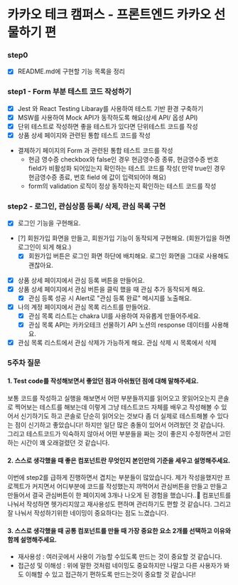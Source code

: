 # 카카오 테크 캠퍼스 - 프론트엔드 카카오 선물하기 편

### step0

- [x] README.md에 구현할 기능 목록을 정리

### step1 - Form 부분 테스트 코드 작성하기

- [x] Jest 와 React Testing Libaray를 사용하여 테스트 기반 환경 구축하기
- [x] MSW를 사용하여 Mock API가 동작하도록 해요(상세 API/ 옵셩 API)
- [x] 단위 테스트로 작성하면 좋을 테스트가 있다면 단위테스트 코드를 작성
- [x] 상품 상세 페이지와 관련된 통합 테스트 코드를 작성
- 결제하기 페이지의 Form 과 관련된 통합 테스트 코드를 작성
  - 현금 영수증 checkbox와 false인 경우 현금영수증 종류, 현금영수증 번호 field가 비활성화 되어있는지 확인하는 테스트 코드를 작성( 만약 true인 경우 현금영수증 종료, 번호 field 에 값이 입력되어야 해요)
  - form의 validation 로직이 정상 동작하는지 확인하는 테스트 코드를 작성

### step2 - 로그인, 관심상품 등록/ 삭제, 관심 목록 구현

- [x] 로그인 기능을 구현해요.
- [?] 회원가입 화면을 만들고, 회원가입 기능이 동작되게 구현해요. (회원가입을 하면 로그인이 되게 해요.)
  - [x] 회원가입 버튼은 로그인 화면 하단에 배치해요. 로그인 화면을 그대로 사용해도 괜찮아요.
- [x] 상품 상세 페이지에서 관심 등록 버튼을 만들어요.
- [x] 상품 상세 페이지에서 관심 버튼을 클릭 했을 때 관심 추가 동작되게 해요.
  - [x] 관심 등록 성공 시 Alert로 "관심 등록 완료" 메시지를 노출해요.
- [x] 나의 계정 페이지에서 관심 목록 리스트를 만들어요.
  - [x] 관심 목록 리스트는 chakra UI를 사용하여 자유롭게 만들어주세요.
  - [x] 관심 목록 API는 카카오테크 선물하기 API 노션의 response 데이터를 사용해요.
- [x] 관심 목록 리스트에서 관심 삭제가 가능하게 해요. 관심 삭제 시 목록에서 삭제

### 5주차 질문

#### 1. Test code를 작성해보면서 좋았던 점과 아쉬웠던 점에 대해 말해주세요.

보통 코드를 작성하고 실행을 해보면서 어떤 부분들까지를 읽어오고 못읽어오는지 콘솔로 찍어보는 테스트를 해보는데 이렇게 그냥 테스트코드 자체를 배우고 작성해볼 수 있어서 신기하기도 하고 콘솔로 단순히 읽어오는 것보다 좀 더 실제로 테스트해볼 수 있다는 점이 신기하고 좋았습니다!
하지만 일단 많은 충돌이 있어서 어려웠던 것 같습니다. 그리고 테스트코드가 익숙하지 않아서 어떤 부분들을 짜는 것이 좋은지 수정하면서 고민하는 시간이 꽤 오래걸렸던 것 같습니다.

#### 2. 스스로 생각했을 때 좋은 컴포넌트란 무엇인지 본인만의 기준을 세우고 설명해주세요.

이번에 step2를 급하게 진행하면서 겹치는 부분들이 많았습니다. 제가 작성을했지만 프로젝트가 커지면서 어디부분에 코드를 작성했는지 까먹어서 관심버튼을 만들고 만들고 만들어서 결국 관심버튼이 한 페이지에 3개나 나오게 된 경험을 했습니다..🤣 컴포넌트를 나눠서 작성하면 헷가리지않고 재사용성도 편하며 관리하기도 편할 것 같습니다. 그리고 잘 나눠서 작성하기위한 네이밍이 중요하다는 점도 느겼습니다.

#### 3. 스스로 생각했을 때 공통 컴포넌트를 만들 때 가장 중요한 요소 2개를 선택하고 이유와 함께 설명해주세요.

- 재사용성 : 여러곳에서 사용이 가능할 수있도록 만드는 것이 중요할 것 같습니다.
- 접근성 및 이해성 : 위에 말한 것처럼 네이밍도 중요하지만 나말고 다른 사용자가 봐도 이해할 수 있고 접근하기 편하도록 만드는것이 중요할 것 같습니다!
